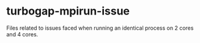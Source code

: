 # turbogap-mpirun-issue
Files related to issues faced when running an identical process on 2 cores and 4 cores.
